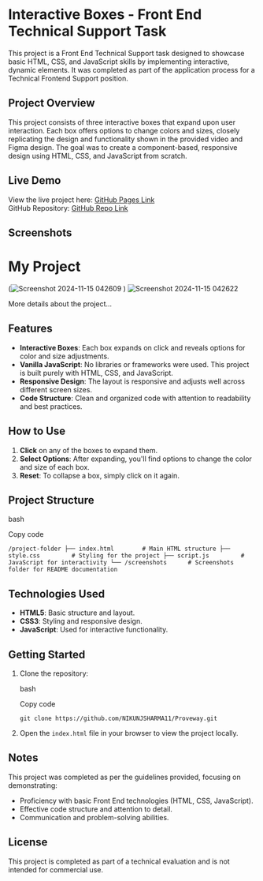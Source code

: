 Interactive Boxes - Front End Technical Support Task
====================================================

This project is a Front End Technical Support task designed to showcase basic HTML, CSS, and JavaScript skills by implementing interactive, dynamic elements. It was completed as part of the application process for a Technical Frontend Support position.

Project Overview
----------------

This project consists of three interactive boxes that expand upon user interaction. Each box offers options to change colors and sizes, closely replicating the design and functionality shown in the provided video and Figma design. The goal was to create a component-based, responsive design using HTML, CSS, and JavaScript from scratch.

Live Demo
---------

View the live project here: [GitHub Pages Link](https://nikunjsharma11.github.io/Proveway/)\
GitHub Repository: [GitHub Repo Link](https://github.com/NIKUNJSHARMA11/Proveway)

Screenshots
-----------

# My Project

(![Screenshot 2024-11-15 042609](https://github.com/user-attachments/assets/2ffcac33-9104-4ae5-a8ea-26bfaefc14fe)
)
![Screenshot 2024-11-15 042622](https://github.com/user-attachments/assets/cba0a4a4-c740-4b4e-b299-7d04c720afc6)

More details about the project...


Features
--------

-   **Interactive Boxes**: Each box expands on click and reveals options for color and size adjustments.
-   **Vanilla JavaScript**: No libraries or frameworks were used. This project is built purely with HTML, CSS, and JavaScript.
-   **Responsive Design**: The layout is responsive and adjusts well across different screen sizes.
-   **Code Structure**: Clean and organized code with attention to readability and best practices.

How to Use
----------

1.  **Click** on any of the boxes to expand them.
2.  **Select Options**: After expanding, you'll find options to change the color and size of each box.
3.  **Reset**: To collapse a box, simply click on it again.

Project Structure
-----------------

bash

Copy code

`/project-folder
├── index.html        # Main HTML structure
├── style.css         # Styling for the project
├── script.js         # JavaScript for interactivity
└── /screenshots      # Screenshots folder for README documentation`

Technologies Used
-----------------

-   **HTML5**: Basic structure and layout.
-   **CSS3**: Styling and responsive design.
-   **JavaScript**: Used for interactive functionality.

Getting Started
---------------

1.  Clone the repository:

    bash

    Copy code

    `git clone https://github.com/NIKUNJSHARMA11/Proveway.git`

2.  Open the `index.html` file in your browser to view the project locally.

Notes
-----

This project was completed as per the guidelines provided, focusing on demonstrating:

-   Proficiency with basic Front End technologies (HTML, CSS, JavaScript).
-   Effective code structure and attention to detail.
-   Communication and problem-solving abilities.


License
-------

This project is completed as part of a technical evaluation and is not intended for commercial use.

